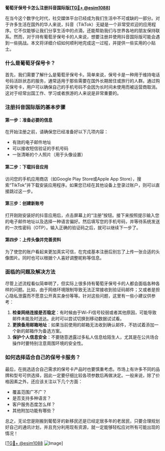 **葡萄牙保号卡怎么注册抖音国际版[[TG💪+ @esim1088](https://t.me/s/esim1088)]**

在当今这个数字化时代，社交媒体平台已经成为我们生活中不可或缺的一部分。对于许多生活在国外的华人来说，抖音（TikTok）无疑是一个非常受欢迎的应用程序。它不仅能够让我们分享生活中的点滴，还能帮助我们与世界各地的朋友保持联系。然而，对于持有葡萄牙保号卡的人来说，想要注册并使用抖音国际版可能会遇到一些挑战。本文将详细介绍如何顺利地完成这一过程，并提供一些实用的小贴士。

### 什么是葡萄牙保号卡？

首先，我们需要了解什么是葡萄牙保号卡。简单来说，保号卡是一种用于维持电话号码活跃状态的服务，通常适用于那些需要在国外长期居住或旅行的人群。通过购买保号卡，用户可以确保自己的手机号码不会因为长时间未使用而被运营商取消。这对于经常出国工作、学习或者旅游的人来说是非常重要的。

### 注册抖音国际版的基本步骤

#### 第一步：准备必要的信息
在开始注册之前，请确保您已经准备好以下几项内容：
- 有效的电子邮件地址
- 可以接收短信验证的手机号码
- 一张清晰的个人照片（用于头像设置）

#### 第二步：下载抖音应用
访问您的手机应用商店（如Google Play Store或Apple App Store），搜索“TikTok”并下载安装应用程序。如果您已经在其他设备上登录过账户，则可以直接跳过这一步。

#### 第三步：创建新账号
打开刚刚安装好的抖音应用后，点击屏幕上的“注册”按钮。接下来按照提示输入您的电子邮件地址以及选择一种语言偏好。然后填写您的手机号码，并等待系统发送的一次性密码（OTP）。输入正确的验证码之后，就可以继续下一步了。

#### 第四步：上传头像并完善资料
为了使您的账户看起来更加真实可信，在完成基本注册后别忘了上传一张合适的头像图片。同时也可以根据个人喜好调整昵称等信息。

### 面临的问题及解决方法

尽管上述流程看似简单明了，但实际上很多持有葡萄牙保号卡的人都会面临各种各样的问题。比如，由于网络环境限制导致无法正常接收到验证码邮件；又或者是担心隐私泄露而不愿意公开真实身份等等。针对这些问题，这里有一些小建议供参考：

1. **检查网络连接是否稳定**：有时候由于Wi-Fi信号较弱或者其他原因，可能导致邮件未能及时送达。此时可以尝试切换到移动数据试试看。
2. **更换备用邮箱地址**：如果当前使用的邮箱无法收到确认邮件，不妨试着添加一个新的邮箱作为备选方案。
3. **保护个人信息安全**：不要随意透露过多私人信息给陌生人，尤其是在公共场合操作时要特别注意周围环境的安全性。

### 如何选择适合自己的保号卡服务？

最后，在挑选适合自己需求的保号卡产品时也要慎重考虑。市场上有许多不同的品牌和型号可供选择，因此一定要仔细比较各项参数后再做决定。一般来说，除了价格因素之外，还应该关注以下几个方面：
- 覆盖范围广不广？
- 是否支持多种语言？
- 客户服务态度怎么样？
- 其他附加功能有哪些？

总之，无论您是刚搬到葡萄牙的新移民还是已经定居多年的老居民，只要合理规划好自己的通讯计划，并且充分利用现有资源，就一定能够轻松应对所有可能出现的情况！

[[TG💪+ @esim1088](https://t.me/s/esim1088) ![Image](https://i.postimg.cc/4NQfJmqS/Snipaste-2025-05-13-00-14-12.png)]